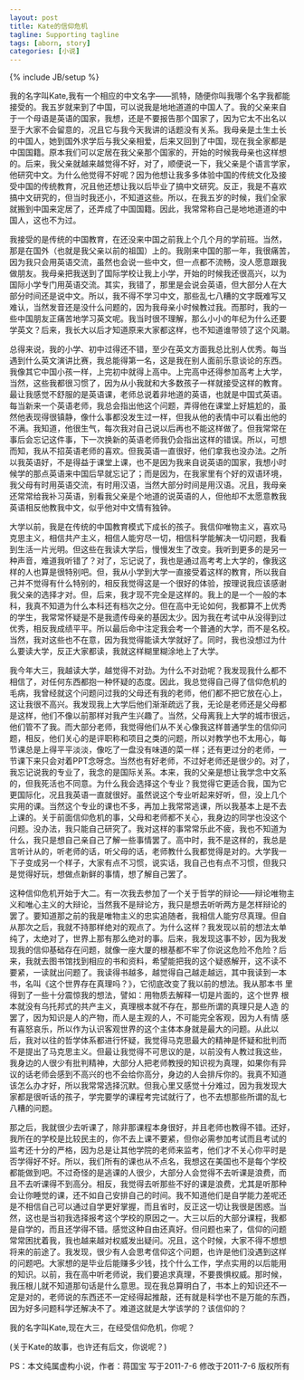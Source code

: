```yaml
---
layout: post
title: Kate的信仰危机
tagline: Supporting tagline
tags: [aborn, story]
categories: [小说]
---
```

{% include JB/setup %}

我的名字叫Kate,我有一个相应的中文名字——凯特，随便你叫我哪个名字我都能
接受的。我五岁就来到了中国，可以说我是地地道道的中国人了。我的父亲来自
于一个母语是英语的国家，我想，还是不要报告那个国家了，因为它太不出名以
至于大家不会留意的，况且它与我今天我讲的话题没有关系。我母亲是土生土长
的中国人，她到国外求学后与我父亲相爱，后来又回到了中国，现在我全家都是
中国国籍。原本我们可以定居在我父亲那个国家的，开始的时候我母亲也这样想
的。后来，我父亲就越来越觉得不好，对了，顺便说一下，我父亲是个语言学家，
他研究中文。为什么他觉得不好呢？因为他想让我多多体验中国的传统文化及接
受中国的传统教育，况且他还想让我以后毕业了搞中文研究。反正，我是不喜欢
搞中文研究的，但当时我还小，不知道这些。所以，在我五岁的时候，我们全家
就搬到中国来定居了，还弄成了中国国籍。因此，我常常称自己是地地道道的中
国人，这也不为过。
 
我接受的是传统的中国教育，在还没来中国之前我上个几个月的学前班。当然，
那是在国外（也就是我父亲以前的祖国）上的。我刚来中国的那一年，我很痛苦，
因为我只会用英语交流，虽然也会说一些中文，但一点都不流畅，没人愿意跟我
做朋友。我母亲把我送到了国际学校让我上小学，开始的时候我还很高兴，以为
国际小学专门用英语交流。其实，我错了，那里是会说会英语，但大部分人在大
部分时间还是说中文。所以，我不得不学习中文，那些乱七八糟的文字既难写又
难认，当然发音还是没什么问题的，因为我母亲小时候教过我。而那时，我的一
些中国朋友正痛苦地学习英文呢。我当时很不理解，那么小小的年纪为什么还要
学英文？后来，我长大以后才知道原来大家都这样，也不知道谁带领了这个风潮。 
 
总得来说，我的小学、初中过得还不错，至少在英文方面我总比别人优秀。每当
遇到什么英文演讲比赛，我总能得第一名，这是我在别人面前乐意谈论的东西。
我像其它中国小孩一样，上完初中就得上高中。上完高中还得参加高考上大学，
当然，这些我都很习惯了，因为从小我就和大多数孩子一样就接受这样的教育。
最让我感觉不舒服的是英语课，老师总说着非地道的英语，也就是中国式英语。
每当新来一个英语老师，我总会指出他这个问题，弄得他在课堂上好尴尬的，虽
然他表现得很镇静，像什么事都没发生过一样，但我从他的表情中可以看出他的
不满。我知道，他很生气，每次我对自己说以后再也不能这样做了。但我常常在
事后会忘记这件事，下一次换新的英语老师我仍会指出这样的错误。所以，可想
而知，我从不招英语老师的喜欢。但我英语一直很好，他们拿我也没办法。之所
以我英语好，不是得益于课堂上课，也不是因为我来自说英语的国家，我想小时
候学的那点英语来中国后早就忘记了；而是因为，在我家里有个好的双语环境，
我父母有时用英语交流，有时用汉语，当然大部分时间是用汉语。况且，我母亲
还常常给我补习英语，别看我父亲是个地道的说英语的人，但他却不太愿意教我
英语相反他教我中文，似乎他对中文情有独钟。 
 
大学以前，我是在传统的中国教育模式下成长的孩子。我信仰唯物主义，喜欢马
克思主义，相信共产主义，相信人能穷尽一切，相信科学能解决一切问题，我看
到生活一片光明。但这些在我读大学后，慢慢发生了改变。我听到更多的是另一
种声音，难道我听错了？对了，忘记说了，我也是通过高考考上大学的，像我这
样的人也算是很特别吧。但，我从小学到大学一直接受着这样的教育，所以我自
己并不觉得有什么特别的，相反我觉得这是一个很好的体验，按理说我应该感谢
我父亲的选择才对。但，后来，我才现不完全是这样的。我上的是一个一般的本
科，我真不知道为什么本科还有档次之分。但在高中无论如何，我都算不上优秀
的学生，我常常怀疑是不是我遗传母亲的基因太少。因为我在考试中从没得到过
优秀，相反我成绩平平。所以最后命中注定我会考一个普通的大学，而不是名校。
当然，我对这些也不在意，因为我觉得能读大学就好了。同时，我也没想过为什
么要读大学，反正大家都读，我就这样糊里糊涂地上了大学。 
 
我今年大三，我越读大学，越觉得不对劲。为什么不对劲呢？我发现我什么都不
相信了，对任何东西都抱一种怀疑的态度。因此，我总觉得自己得了信仰危机的
毛病，我曾经就这个问题问过我的父母还有我的老师，他们都不把它放在心上，
这让我很不高兴。我发现我上大学后他们渐渐疏远了我，无论是老师还是父母都
是这样，他们不像以前那样对我产生兴趣了。当然，父母离我上大学的城市很远，
他们管不了我。而大部分老师，我觉得他们从不关心像我这样普通学生的信仰问
题，相反，他们关心的是评职称和项目之类的问题，所以对教学也不太用心，每
节课总是上得平平淡淡，像吃了一盘没有味道的菜一样；还有更过分的老师，一
节课下来只会对着PPT念呀念。当然也有好老师，不过好老师还是很少的。对了，
我忘记说我的专业了，我念的是国际关系。本来，我的父亲是想让我学念中文系
的，但我死活也不同意。为什么我会选择这个专业？我觉得它更适合我，国为它
更国际化，况且我英语一直就很好。虽然说这个专业听起来好听，但，没上几个
实用的课。当然这个专业的课也不多，再加上我常常逃课，所以我基本上是不去
上课的。关于前面信仰危机的事，父母和老师都不关心，我身边的同学也没这个
问题。没办法，我只能自己研究了。我对这样的事常常乐此不疲，我也不知道为
什么，我只是想自己亲自己了解一些事情罢了。高中时，我不是这样的，我总是
言听计从的，听老师的话，听父母的话，老师教什么我都觉得是对的。大学我一
下子变成另一个样子，大家有点不习惯，说实话，我自己也有点不习惯，但我只
是觉得好玩，想做点新鲜的事情，想了解自己罢了。 

这种信仰危机开始于大二。有一次我去参加了一个关于哲学的辩论——辩论唯物主
义和唯心主义的大辩论，当然我不是辩论方，我只是想去听听两方是怎样辩论的
罢了。要知道那之前的我是唯物主义的忠实追随者，我相信人能穷尽真理。但自
从那次之后，我就不持那样绝对的观点了。为什么这样？我发现以前的想法太单
纯了，太绝对了，世界上那有那么绝对的事。后来，我发现这事不妙，因为我发
现我的信仰基础存在问题，就像一座大厦的根基都不牢了你说这危险不危险？后
来，我就去图书馆找到相应的书和资料，希望能把我的这个疑惑解开，这不读不
要紧，一读就出问题了。我读得书越多，越觉得自己越走越远，其中我读到一本
书，名叫《这个世界存在真理吗？》，它彻底改变了我以前的想法。我从那本书
里得到了一些十分震惊我的想法，譬如：用物质去解释一切是片面的，这个世界
根本就没有乌托邦式的共产主义，真理根本就不存在，那些所谓的真理只是人造
的罢了，因为知识是人的产物，而人是主观的人，不可能完全客观，因为人有情
感有喜怒哀乐，所以作为认识客观世界的这个主体本身就是最大的问题。从此以
后，我对以往的哲学体系都进行怀疑，我觉得马克思最大的精神是怀疑和批判而
不是提出了马克思主义。但最让我觉得不可思议的是，以前没有人教过我这些，
我身边的人很少有批判精神，大部分人把老师教授的知识视为真理，如果你有异
议的话老师会感到不高兴的也不会给你高分，身边的人会排斥你的。我真不知道
该怎么办才好，所以我常常选择沉默。但我心里又感觉十分难过，因为我发现大
家都是很听话的孩子，学完要学的课程考完试就行了，也不去想那些所谓的乱七
八糟的问题。

那之后，我就很少去听课了，除非那课程本身很好，并且老师也教得不错。还好，
我所在的学校是比较民主的，你不去上课不要紧，但你必需参加考试而且考试的
监考还十分的严格，因为总是让其他学院的老师来监考，他们才不关心你平时是
否学得好不好。所以，我们所有的课也从不点名，我想这在美国也不是每个学校
都能做到吧。不过奇怪的是逃课的人很少，大部分人会觉得不去听课是浪费，而
且不去听课得不到高分。相反，我觉得去听那些不好的课是浪费，尤其是听那种
会让你睡觉的课，还不如自己安排自己的时间。我不知道他们是自学能力差呢还
是不相信自己可以通过自学更好掌握，而且省时，反正这一切让我很是困惑。当
然，这也是当初我选择报考这个学校的原因之一。大三以后的大部分课程，我都
是自学的，而且还学得不错。感觉这种自由还真好。但问题也来了，信仰的问题
常常困扰着我，我也越来越对权威发出疑问。况且，这个时候，大家不得不想想
将来的前途了。我发现，很少有人会思考信仰这个问题，也许是他们没遇到这样
的问题吧。大家想的是毕业后能赚多少钱，找个什么工作，学点实用的以后能用
的知识。以前，我在高中听老师说，我们要追求真理，不要畏惧权威。那时候，
我压根儿就不知道那句话是什么意思。现在我总算明白了，书本上的知识还不一
定是对的，老师说的东西还不一定经得起推敲，还有就是科学也不是万能的东西，
因为好多问题科学还解决不了。难道这就是大学该学的？该信仰的？ 

我的名字叫Kate,现在大三，在经受信仰危机，你呢？
	
(关于Kate的故事，也许还有后文，你说呢？)
 
PS：本文纯属虚构小说，作者：蒋国宝  写于2011-7-6  修改于2011-7-6  版权所有


